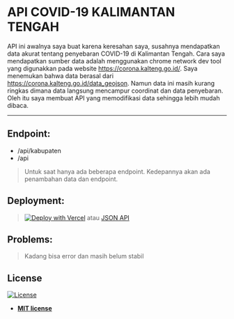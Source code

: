 # API COVID-19 KALIMANTAN TENGAH

API ini awalnya saya buat karena keresahan saya, susahnya mendapatkan data akurat tentang penyebaran COVID-19 di Kalimantan Tengah.
Cara saya mendapatkan sumber data adalah menggunakan chrome network dev tool yang digunakkan pada website https://corona.kalteng.go.id/.
Saya menemukan bahwa data berasal dari https://corona.kalteng.go.id/data_geojson. Namun data ini masih kurang ringkas dimana data langsung
mencampur coordinat dan data penyebaran. Oleh itu saya membuat API yang memodifikasi data sehingga lebih mudah dibaca.

---

## Endpoint:
  * /api/kabupaten
  * /api
>Untuk saat hanya ada beberapa endpoint. Kedepannya akan ada penambahan data dan endpoint.

## Deployment:
>[![Deploy with Vercel](https://vercel.com/button)](https://vercel.com/import/git?s=https%3A%2F%2Fgithub.com%2FReynadi531%2Fapi-covid19-kalteng) atau
>[JSON API](https://api-covid19-kalteng.vercel.app/)

## Problems:
> Kadang bisa error dan masih belum stabil

## License

[![License](http://img.shields.io/:license-mit-blue.svg?style=flat-square)](http://badges.mit-license.org)

- **[MIT license](http://opensource.org/licenses/mit-license.php)**
